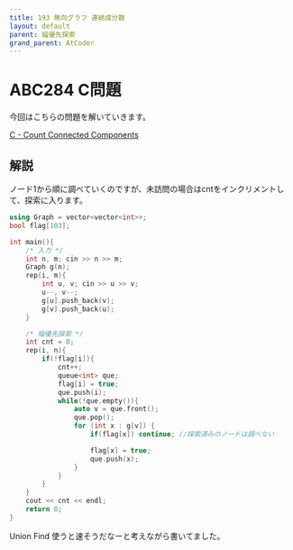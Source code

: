 ```yaml
---
title: 193 無向グラフ 連結成分数
layout: default
parent: 幅優先探索
grand_parent: AtCoder
---
```


# ABC284 C問題
今回はこちらの問題を解いていきます。

<a href="https://atcoder.jp/contests/abc284/tasks/abc284_c" target="_blank">C - Count Connected Components</a>

## 解説
ノード1から順に調べていくのですが、未訪問の場合はcntをインクリメントして、探索に入ります。

```cpp
using Graph = vector<vector<int>>;
bool flag[103];

int main(){
    /* 入力 */
    int n, m; cin >> n >> m;
    Graph g(n);
    rep(i, m){
        int u, v; cin >> u >> v;
        u--, v--;
        g[u].push_back(v);
        g[v].push_back(u);
    }

    /* 幅優先探索 */
    int cnt = 0;
    rep(i, n){
        if(!flag[i]){
            cnt++;
            queue<int> que;
            flag[i] = true;
            que.push(i);
            while(!que.empty()){
                auto v = que.front();
                que.pop();
                for (int x : g[v]) {
                    if(flag[x]) continue; //探索済みのノードは調べない

                    flag[x] = true;
                    que.push(x);
                }   
            } 
        }
    }
    cout << cnt << endl;
    return 0;
}
```

Union Find 使うと速そうだなーと考えながら書いてました。

